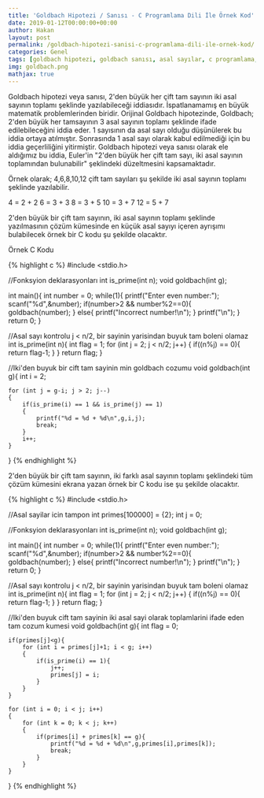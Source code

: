 ```yaml
---
title: 'Goldbach Hipotezi / Sanısı - C Programlama Dili İle Örnek Kod'
date: 2019-01-12T00:00:00+00:00
author: Hakan
layout: post
permalink: /goldbach-hipotezi-sanisi-c-programlama-dili-ile-ornek-kod/
categories: Genel
tags: [goldbach hipotezi, goldbach sanısı, asal sayılar, c programlama, c örnek]
img: goldbach.png
mathjax: true
---
```

Goldbach hipotezi veya sanısı, 2'den büyük her çift tam sayının iki asal sayının toplamı şeklinde yazılabileceği iddiasıdır. İspatlanamamış en büyük matematik problemlerinden biridir. Orijinal Goldbach hipotezinde, Goldbach; 2'den büyük her tamsayının 3 asal sayının toplamı şeklinde ifade edilebileceğini iddia eder. 1 sayısının da asal sayı olduğu düşünülerek bu iddia ortaya atılmıştır. Sonrasında 1 asal sayı olarak kabul edilmediği için bu iddia geçerliliğini yitirmiştir. Goldbach hipotezi veya sanısı olarak ele aldığımız bu iddia, Euler'in "2'den büyük her çift tam sayı, iki asal sayının toplamından bulunabilir" şeklindeki düzeltmesini kapsamaktadır. 

Örnek olarak; 4,6,8,10,12 çift tam sayıları şu şekilde iki asal sayının toplamı şeklinde yazılabilir.

4 = 2 + 2
6 = 3 + 3
8 = 3 + 5
10 = 3 + 7
12 = 5 + 7

2'den büyük bir çift tam sayının, iki asal sayının toplamı şeklinde yazılmasının çözüm kümesinde en küçük asal sayıyı içeren ayrışımı bulabilecek örnek bir C kodu şu şekilde olacaktır.

Örnek C Kodu

{% highlight c %}
#include <stdio.h>

//Fonksyion deklarasyonları
int is_prime(int n);
void goldbach(int g);

int main(){
	int number = 0;
	while(1){
		printf("Enter even number:");
		scanf("%d",&number);
		if(number>2 && number%2==0){
			goldbach(number);
		}
		else{
			printf("Incorrect number!\n");
		}
		printf("\n");
	}
	return 0;
}


//Asal sayı kontrolu j < n/2, bir sayinin yarisindan buyuk tam boleni olamaz
int is_prime(int n){
	int flag = 1;
	for (int j = 2; j < n/2; j++)
	{
		if((n%j) == 0){
			return flag-1;
		}
	}
	return flag;
}


//Iki'den buyuk bir cift tam sayinin min goldbach cozumu
void goldbach(int g){
	int i = 2;

	for (int j = g-i; j > 2; j--)
	{
		if(is_prime(i) == 1 && is_prime(j) == 1)
		{
			printf("%d = %d + %d\n",g,i,j);
			break;
		}
		i++;
	}
}
{% endhighlight %}

2'den büyük bir çift tam sayının, iki farklı asal sayının toplamı şeklindeki tüm çözüm kümesini ekrana yazan örnek bir C kodu ise şu şekilde olacaktır.

{% highlight c %}
#include <stdio.h>

//Asal sayilar icin tampon
int primes[100000] = {2};
int j = 0;

//Fonksyion deklarasyonları
int is_prime(int n);
void goldbach(int g);

int main(){
	int number = 0;
	while(1){
		printf("Enter even number:");
		scanf("%d",&number);
		if(number>2 && number%2==0){
			goldbach(number);
		}
		else{
			printf("Incorrect number!\n");
		}
		printf("\n");
	}
	return 0;
}

//Asal sayı kontrolu j < n/2, bir sayinin yarisindan buyuk tam boleni olamaz
int is_prime(int n){
	int flag = 1;
	for (int j = 2; j < n/2; j++)
	{
		if((n%j) == 0){
			return flag-1;
		}
	}
	return flag;
}

//Iki'den buyuk cift tam sayinin iki asal sayi olarak toplamlarini ifade eden tam cozum kumesi
void goldbach(int g){
	int flag = 0;

	if(primes[j]<g){
		for (int i = primes[j]+1; i < g; i++)
		{
			if(is_prime(i) == 1){
				j++;
				primes[j] = i;
			}
		}		
	}

	for (int i = 0; i < j; i++)
	{
		for (int k = 0; k < j; k++)
		{
			if(primes[i] + primes[k] == g){
				printf("%d = %d + %d\n",g,primes[i],primes[k]);
				break;
			}
		}
	}

}
{% endhighlight %}